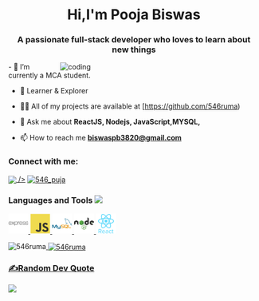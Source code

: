 <h1 align="center">Hi,I'm Pooja Biswas </h1>
<h3 align="center">A passionate full-stack developer who loves to learn about new things</h3>

<img align="right" alt="coding" width="400" src="https://github.com/Anmol-Baranwal/Cool-GIFs-For-GitHub/assets/74038190/231375ce-58a3-4c3b-85c8-44ea51d1318f" width="400">
- 🔭 I’m currently a MCA student. 

- 🌱 Learner & Explorer

- 👨‍💻 All of my projects are available at [https://github.com/546ruma)

- 💬 Ask me about **ReactJS, Nodejs, JavaScript,MYSQL,**

- 📫 How to reach me **biswaspb3820@gmail.com**


<h3 align="left">Connect with me:</h3>
<p align="left">
<a href="https://www.linkedin.com/in/puja546" target="blank"><img align="center" src="https://user-images.githubusercontent.com/74038190/235294013-a33e5c43-a01c-43f6-b44d-a406d8b4ab75.gif" width="100"> /></a>
<a href="https://instagram.com/546_puja" target="blank"><img align="center" src="https://raw.githubusercontent.com/rahuldkjain/github-profile-readme-generator/master/src/images/icons/Social/instagram.svg" alt="546_puja" height="30" width="40" /></a>

</p>

<h3 align="left">Languages and Tools <img src = "https://media2.giphy.com/media/QssGEmpkyEOhBCb7e1/giphy.gif?cid=ecf05e47a0n3gi1bfqntqmob8g9aid1oyj2wr3ds3mg700bl&rid=giphy.gif" width = 32px></h3>
 <a href="https://getbootstrap.com" target="_blank" rel="noreferrer"> <imgsrc="https://raw.githubusercontent.com/devicons/devicon/master/icons/bootstrap/bootstrap-plain-wordmark.svg" alt="bootstrap" width="40" height="40"/><a href="https://expressjs.com" target="_blank" rel="noreferrer"> <img src="https://raw.githubusercontent.com/devicons/devicon/master/icons/express/express-original-wordmark.svg" alt="express" width="40" height="40"/> </a> <a href="https://git-scm.com/" target="_blank" rel="noreferrer"> <img src="https://raw.githubusercontent.com/devicons/devicon/master/icons/javascript/javascript-original.svg" alt="javascript" width="40" height="40"/> </a> <a href="https://www.mysql.com/" target="_blank" rel="noreferrer"> <img src="https://raw.githubusercontent.com/devicons/devicon/master/icons/mysql/mysql-original-wordmark.svg" alt="mysql" width="40" height="40"/> </a> <a href="https://nodejs.org" target="_blank" rel="noreferrer"> <img src="https://raw.githubusercontent.com/devicons/devicon/master/icons/nodejs/nodejs-original-wordmark.svg" alt="nodejs" width="40" height="40"/> </a>  <a href="https://reactjs.org/" target="_blank" rel="noreferrer"> <img src="https://raw.githubusercontent.com/devicons/devicon/master/icons/react/react-original-wordmark.svg" alt="react" width="40" height="40"/> </a> <a href="https://www.sqlite.org/" target="_blank" rel="noreferrer">

<p><img align="left" src="https://github-readme-stats.vercel.app/api/top-langs?username=546ruma&show_icons=true&locale=en&layout=compact" alt="546ruma" /></p>

<p>&nbsp;<img align="center" src="https://github-readme-stats.vercel.app/api?username=546ruma&show_icons=true&locale=en" alt="546ruma" /></p>





### ✍️Random Dev Quote

<div align="left">

![](https://quotes-github-readme.vercel.app/api?type=horizontal&theme=merko)

</div>


<!---
546ruma/546ruma is a ✨ special ✨ repository because its `README.md` (this file) appears on your GitHub profile.
You can click the Preview link to take a look at your changes.
--->
